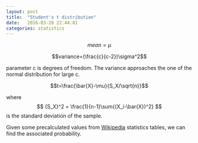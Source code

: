 ```yaml
---
layout: post
title:  "Student's t distribution"
date:   2016-03-28 22:44:01
categories: statistics
---
```


$$mean=\mu$$

$$variance=(\frac{c}{c-2})\sigma^2$$

parameter c is degrees of freedom. The variance approaches the one of the normal distribution for large c.

$$t=\frac{\bar{X}-\mu}{S_X/\sqrt{n}}$$

where $$ {S_X}^2 = \frac{1}{n-1}\sum{(X_i-\bar{X})^2} $$ is the standard deviation of the sample. 

Given some precalculated values from [Wikipedia](http://en.wikipedia.org/wiki/Student%27s_t-distribution) statistics tables, we can find the associated probability.

